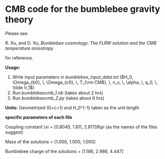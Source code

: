 # CMB code for the bumblebee gravity theory

Please see

R. Xu, and D. Xu, _Bumblebee cosmology: The FLRW solution and the CMB temperature anisotropy_

for reference.

**Usage:**
1. Write input parameters in _bumblebee_input_data.txt_ ($H_0, \Omega_{b0}, \, \Omega_{c0}, \, T_{\rm CMB}, \, n_s, \, \alpha, \, q_0, \, \tilde V_1$)
2. Run _bumblebeecmb_1.nb_ (takes about 2 hrs)
3. Run _bumblebeecmb_2.py_ (takes about 6 hrs)


**Units:** Geometrized (G=c=1) and H_0^{-1} taken as the unit length


**********specific parameters of each file**********

Coupling constant \xi = [0.8045, 1.811, 2.817]*8*\pi (as the names of the files suggest)

Mass of the solutions = [1.000, 1.000, 1.000] 

Bumblebee charge of the solutions = [1.186, 2.986, 4.447]




